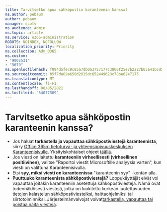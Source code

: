 ```yaml
---
title: Tarvitsetko apua sähköpostin karanteenin kanssa?
ms.author: pebaum
author: pebaum
manager: scotv
ms.audience: Admin
ms.topic: article
ms.service: o365-administration
ROBOTS: NOINDEX, NOFOLLOW
localization_priority: Priority
ms.collection: Adm_O365
ms.custom:
- "9002531"
- "5679"
ms.openlocfilehash: f094d5fec9c85a7db0a3757177c3866f25e7b2227b05a41bcd554b1dda092517
ms.sourcegitcommit: b5f7da89a650d2915dc652449623c78be6247175
ms.translationtype: MT
ms.contentlocale: fi-FI
ms.lasthandoff: 08/05/2021
ms.locfileid: "54077389"
---
```

# <a name="need-help-with-email-quarantine"></a>Tarvitsetko apua sähköpostin karanteenin kanssa?

- Jos haluat **tarkastella ja vapauttaa sähköpostiviestejä karanteenista**, siirry [Office 365:n tietoturva- ja yhteensopivuuskeskuksen Karanteenisivulle](https://protection.office.com/quarantine). Yksityiskohtaiset ohjeet [täällä](https://docs.microsoft.com/microsoft-365/security/office-365-security/find-and-release-quarantined-messages-as-a-user?view=o365-worldwide#view-your-quarantined-messages).
- Jos viesti on laitettu **karanteeniin virheellisesti (virheellinen positiivinen)**, valitse "Raportoi viestit Microsoftille analyysia varten", kun viesti on valittuna Karanteenisivulla. 
- Etsi **syy, miksi viesti on karanteenissa** "karanteenin syy" -kentän alla.
- **Puuttuuko karanteenista sähköpostiviestejä?** Loppukäyttäjät eivät voi vapauttaa joitakin karanteeniin asetettuja sähköpostiviestejä. Nämä ovat todennäköisesti viestejä, jotka on luokiteltu korkean luotettavuuden tietojen kalastelun sähköpostiviesteiksi, haittaohjelmiksi tai siirtotoiminniksi. Järjestelmänvalvojat voivat[tarkastella, vapauttaa tai poistaa näitä viestejä](https://docs.microsoft.com/microsoft-365/security/office-365-security/manage-quarantined-messages-and-files?view=o365-worldwide). 
